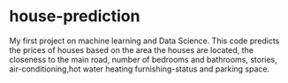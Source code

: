 # house-prediction
My first project on machine learning and Data Science.
This code predicts the prices of houses based on the area the houses are located,
the closeness to the main road, number of bedrooms and
bathrooms, stories, air-conditioning,hot water heating
furnishing-status and parking space.
